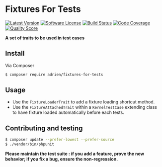 # Fixtures For Tests

[![Latest Version](https://img.shields.io/packagist/v/adrien/fixtures-for-tests.svg?style=flat-square)](https://github.com/adrienlucas/fixtures-for-tests/releases)
[![Software License](https://img.shields.io/badge/license-MIT-brightgreen.svg?style=flat-square)](LICENSE)
[![Build Status](https://img.shields.io/travis/adrienlucas/fixtures-for-tests/master.svg?style=flat-square)](https://travis-ci.org/adrienlucas/fixtures-for-tests)
[![Code Coverage](https://img.shields.io/scrutinizer/coverage/g/adrienlucas/fixtures-for-tests/master.svg?style=flat-square)](https://scrutinizer-ci.com/g/adrienlucas/fixtures-for-tests)
[![Quality Score](https://img.shields.io/scrutinizer/g/adrienlucas/fixtures-for-tests/master.svg?style=flat-square)](https://scrutinizer-ci.com/g/adrienlucas/fixtures-for-tests)
<!--
[![Total Downloads](https://img.shields.io/packagist/dt/adrien/fixtures-for-tests.svg?style=flat-square)](https://packagist.org/packages/adrien/fixtures-for-tests)
-->

**A set of traits to be used in test cases**


## Install

Via Composer

``` bash
$ composer require adrien/fixtures-for-tests
```

## Usage
 
 - Use the `FixtureLoaderTrait` to add a fixture loading shortcut method.
 - Use the `FixtureAttachedTrait` within a `KernelTestCase` extending class to have fixture loaded automatically before each tests.
 
## Contributing and testing

``` bash
$ composer update --prefer-lowest --prefer-source
$ ./vendor/bin/phpunit
```

**Please maintain the test suite : if you add a feature, prove the new behavior; if you fix a bug, ensure the non-regression.**
